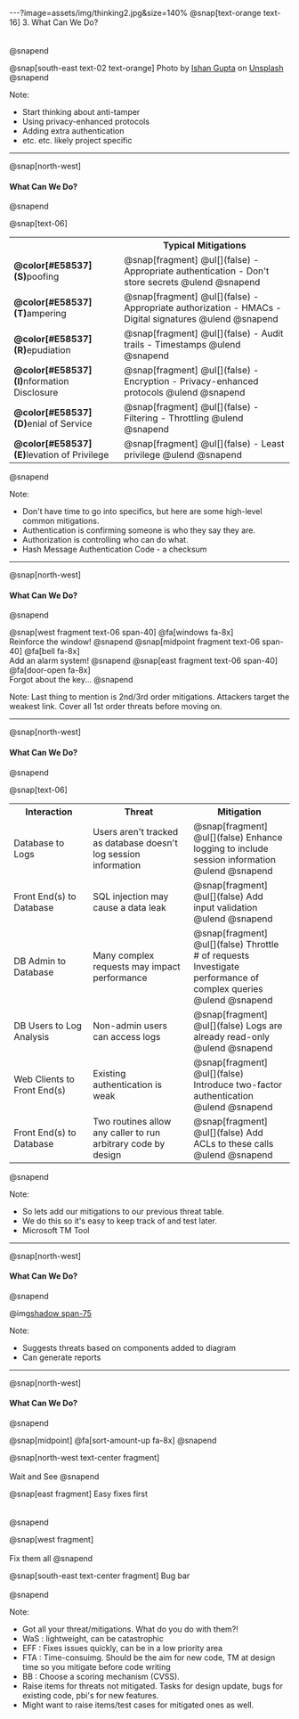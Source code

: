 ---?image=assets/img/thinking2.jpg&size=140%
@snap[text-orange text-16]
3. What Can We Do?
<br><br><br>
@snapend

@snap[south-east text-02 text-orange]
Photo by [Ishan Gupta](https://unsplash.com/@ishang?utm_source=unsplash&utm_medium=referral&utm_content=creditCopyText) on [Unsplash](https://unsplash.com/search/photos/thought?utm_source=unsplash&utm_medium=referral&utm_content=creditCopyText)
@snapend

Note:
- Start thinking about anti-tamper
- Using privacy-enhanced protocols
- Adding extra authentication
- etc. etc. likely project specific

---
@snap[north-west]
#### What Can We Do?
@snapend

@snap[text-06]
<table>
  <col width="250">
  <col width="500">
  <tr>
    <th/>
    <th>Typical Mitigations</th>
  </tr>
  <tr>
    <td><b>@color[#E58537](S)</b>poofing</td>
    <td>
        @snap[fragment]
        @ul[](false)
        - Appropriate authentication
        - Don't store secrets
        @ulend
        @snapend
    </td>
  </tr>
  <tr>
    <td><b>@color[#E58537](T)</b>ampering</td>
    <td>
        @snap[fragment]
        @ul[](false)
        - Appropriate authorization
        - HMACs
        - Digital signatures
        @ulend
        @snapend
    </td>
  </tr>
    <tr>
    <td><b>@color[#E58537](R)</b>epudiation</td>
    <td>
        @snap[fragment]
        @ul[](false)
        - Audit trails
        - Timestamps
        @ulend
        @snapend
    </td>
  </tr>
  <tr>
    <td><b>@color[#E58537](I)</b>nformation Disclosure</td>
    <td>
        @snap[fragment]
        @ul[](false)
        - Encryption
        - Privacy-enhanced protocols
        @ulend
        @snapend
    </td>
  </tr>
    <tr>
    <td><b>@color[#E58537](D)</b>enial of Service</td>
    <td>
        @snap[fragment]
        @ul[](false)
        - Filtering
        - Throttling
        @ulend
        @snapend
    </td>
  </tr>
    <tr>
    <td><b>@color[#E58537](E)</b>levation of Privilege</td>
    <td>
        @snap[fragment]
        @ul[](false)
        - Least privilege
        @ulend
        @snapend
    </td>
  </tr>
</table>
@snapend

Note:
- Don't have time to go into specifics, but here are some high-level common mitigations.
- Authentication is confirming someone is who they say they are.
- Authorization is controlling who can do what.
- Hash Message Authentication Code - a checksum

---
@snap[north-west]
#### What Can We Do?
@snapend

@snap[west fragment text-06 span-40]
@fa[windows fa-8x]
<br>Reinforce the window!
@snapend
@snap[midpoint fragment text-06 span-40]
@fa[bell fa-8x]
<br>Add an alarm system!
@snapend
@snap[east fragment text-06 span-40]
@fa[door-open fa-8x]
<br>Forgot about the key...
@snapend

Note:
Last thing to mention is 2nd/3rd order mitigations.
Attackers target the weakest link.
Cover all 1st order threats before moving on.

---
@snap[north-west]
#### What Can We Do?
@snapend

@snap[text-06]
<table>
  <col width="300">
  <col width="400">
  <col width="300">
  <tr>
    <th>Interaction</th>
    <th>Threat</th>
    <th>Mitigation</th>
  </tr>
  <tr>
    <td>Database to Logs</td>
    <td>Users aren't tracked as database doesn't log session information</td>
    <td>
      @snap[fragment]
      @ul[](false)
      Enhance logging to include session information
      @ulend
      @snapend
    </td>
  </tr>
  <tr>
    <td>Front End(s) to Database</td>
    <td>SQL injection may cause a data leak</td>
    <td>
      @snap[fragment]
      @ul[](false)
      Add input validation
      @ulend
      @snapend
    </td>
  </tr>
  <tr>
    <td>DB Admin to Database</td>
    <td>Many complex requests may impact performance</td>
    <td>
      @snap[fragment]
      @ul[](false)
      Throttle # of requests
      Investigate performance of complex queries
      @ulend
      @snapend
    </td>
  </tr>
  <tr>
    <td>DB Users to Log Analysis</td>
    <td>Non-admin users can access logs</td>
    <td>
      @snap[fragment]
      @ul[](false)
      Logs are already read-only
      @ulend
      @snapend
    </td>
  </tr>
  <tr>
    <td>Web Clients to Front End(s)</td>
    <td>Existing authentication is weak</td>
    <td>
      @snap[fragment]
      @ul[](false)
      Introduce two-factor authentication
      @ulend
      @snapend
    </td>
  </tr>
  <tr>
    <td>Front End(s) to Database</td>
    <td>Two routines allow any caller to run arbitrary code by design</td>
    <td>
      @snap[fragment]
      @ul[](false)
      Add ACLs to these calls
      @ulend
      @snapend
    </td>
  </tr>
</table>
@snapend

Note:
- So lets add our mitigations to our previous threat table.
- We do this so it's easy to keep track of and test later.
- Microsoft TM Tool

---
@snap[north-west]
#### What Can We Do?
@snapend

@img[shadow span-75](assets/img/tm_tool.png)

Note:
- Suggests threats based on components added to diagram
- Can generate reports

---
@snap[north-west]
#### What Can We Do?
@snapend

@snap[midpoint]
@fa[sort-amount-up fa-8x]
@snapend

@snap[north-west text-center fragment]
<br><br>
Wait and See
@snapend

@snap[east fragment]
Easy fixes first
<br><br><br>
@snapend

@snap[west fragment]
<br><br>
Fix them all
@snapend

@snap[south-east text-center fragment]
Bug bar
<br>    
@snapend

Note:
- Got all your threat/mitigations. What do you do with them?!
- WaS : lightweight, can be catastrophic
- EFF : Fixes issues quickly, can be in a low priority area
- FTA : Time-consuimg. Should be the aim for new code, TM at design time so you mitigate before code writing
- BB : Choose a scoring mechanism (CVSS).
- Raise items for threats not mitigated. Tasks for design update, bugs for existing code, pbi's for new features.
- Might want to raise items/test cases for mitigated ones as well.
